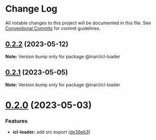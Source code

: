 # Change Log

All notable changes to this project will be documented in this file.
See [Conventional Commits](https://conventionalcommits.org) for commit guidelines.

## [0.2.2](https://github.com/manu-bujes/inari-kuro-turbo/compare/@inari/icl-loader@0.2.1...@inari/icl-loader@0.2.2) (2023-05-12)

**Note:** Version bump only for package @inari/icl-loader

## [0.2.1](https://github.com/manu-bujes/inari-kuro-turbo/compare/@inari/icl-loader@0.2.0...@inari/icl-loader@0.2.1) (2023-05-05)

**Note:** Version bump only for package @inari/icl-loader

# [0.2.0](https://github.com/manu-bujes/inari-kuro-turbo/compare/@inari/icl-loader@0.1.0...@inari/icl-loader@0.2.0) (2023-05-03)

### Features

- **icl-loader:** add src export ([de36eb3](https://github.com/manu-bujes/inari-kuro-turbo/commit/de36eb3acfc677c80630539db2fee309917a2714))
